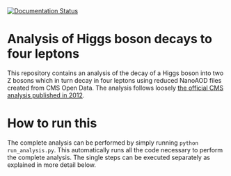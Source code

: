 <a href='https://higgstofourleptons-8tev.readthedocs.io/en/latest/?badge=latest'>
    <img src='https://readthedocs.org/projects/higgstofourleptons-8tev/badge/?version=latest' alt='Documentation Status' />
</a>

# Analysis of Higgs boson decays to four leptons

This repository contains an analysis of the decay of a Higgs boson into two Z bosons which in turn decay in four leptons using reduced NanoAOD files created from CMS Open Data. The analysis follows loosely [the official CMS analysis published in 2012](https://www.sciencedirect.com/science/article/pii/S0370269312008581).

# How to run this

The complete analysis can be performed by simply running `python run_analysis.py`. This automatically runs all the code necessary to perform the complete analysis. The single steps can be executed separately as explained in more detail below.



